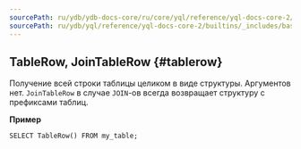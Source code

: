 ```yaml
---
sourcePath: ru/ydb/ydb-docs-core/ru/core/yql/reference/yql-docs-core-2/builtins/_includes/basic/table_row.md
sourcePath: ru/ydb/yql/reference/yql-docs-core-2/builtins/_includes/basic/table_row.md
---
```

## TableRow, JoinTableRow {#tablerow}

Получение всей строки таблицы целиком в виде структуры. Аргументов нет. `JoinTableRow` в случае `JOIN`-ов всегда возвращает структуру с префиксами таблиц.

**Пример**
``` yql
SELECT TableRow() FROM my_table;
```

